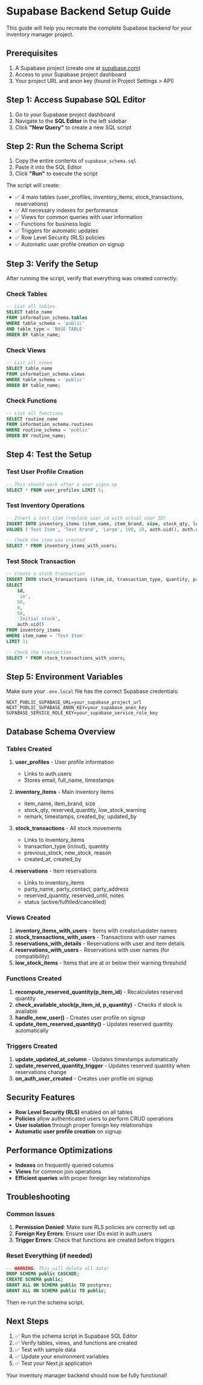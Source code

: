 # Supabase Backend Setup Guide

This guide will help you recreate the complete Supabase backend for your inventory manager project.

## Prerequisites

1. A Supabase project (create one at [supabase.com](https://supabase.com))
2. Access to your Supabase project dashboard
3. Your project URL and anon key (found in Project Settings > API)

## Step 1: Access Supabase SQL Editor

1. Go to your Supabase project dashboard
2. Navigate to the **SQL Editor** in the left sidebar
3. Click **"New Query"** to create a new SQL script

## Step 2: Run the Schema Script

1. Copy the entire contents of `supabase_schema.sql`
2. Paste it into the SQL Editor
3. Click **"Run"** to execute the script

The script will create:
- ✅ 4 main tables (user_profiles, inventory_items, stock_transactions, reservations)
- ✅ All necessary indexes for performance
- ✅ Views for common queries with user information
- ✅ Functions for business logic
- ✅ Triggers for automatic updates
- ✅ Row Level Security (RLS) policies
- ✅ Automatic user profile creation on signup

## Step 3: Verify the Setup

After running the script, verify that everything was created correctly:

### Check Tables
```sql
-- List all tables
SELECT table_name 
FROM information_schema.tables 
WHERE table_schema = 'public' 
AND table_type = 'BASE TABLE'
ORDER BY table_name;
```

### Check Views
```sql
-- List all views
SELECT table_name 
FROM information_schema.views 
WHERE table_schema = 'public'
ORDER BY table_name;
```

### Check Functions
```sql
-- List all functions
SELECT routine_name 
FROM information_schema.routines 
WHERE routine_schema = 'public'
ORDER BY routine_name;
```

## Step 4: Test the Setup

### Test User Profile Creation
```sql
-- This should work after a user signs up
SELECT * FROM user_profiles LIMIT 5;
```

### Test Inventory Operations
```sql
-- Insert a test item (replace user_id with actual user ID)
INSERT INTO inventory_items (item_name, item_brand, size, stock_qty, low_stock_warning, created_by, updated_by)
VALUES ('Test Item', 'Test Brand', 'Large', 100, 10, auth.uid(), auth.uid());

-- Check the item was created
SELECT * FROM inventory_items_with_users;
```

### Test Stock Transaction
```sql
-- Create a stock transaction
INSERT INTO stock_transactions (item_id, transaction_type, quantity, previous_stock, new_stock, reason, created_by)
SELECT 
    id, 
    'in', 
    50, 
    0, 
    50, 
    'Initial stock', 
    auth.uid()
FROM inventory_items 
WHERE item_name = 'Test Item' 
LIMIT 1;

-- Check the transaction
SELECT * FROM stock_transactions_with_users;
```

## Step 5: Environment Variables

Make sure your `.env.local` file has the correct Supabase credentials:

```env
NEXT_PUBLIC_SUPABASE_URL=your_supabase_project_url
NEXT_PUBLIC_SUPABASE_ANON_KEY=your_supabase_anon_key
SUPABASE_SERVICE_ROLE_KEY=your_supabase_service_role_key
```

## Database Schema Overview

### Tables Created

1. **user_profiles** - User profile information
   - Links to auth.users
   - Stores email, full_name, timestamps

2. **inventory_items** - Main inventory items
   - item_name, item_brand, size
   - stock_qty, reserved_quantity, low_stock_warning
   - remark, timestamps, created_by, updated_by

3. **stock_transactions** - All stock movements
   - Links to inventory_items
   - transaction_type (in/out), quantity
   - previous_stock, new_stock, reason
   - created_at, created_by

4. **reservations** - Item reservations
   - Links to inventory_items
   - party_name, party_contact, party_address
   - reserved_quantity, reserved_until, notes
   - status (active/fulfilled/cancelled)

### Views Created

1. **inventory_items_with_users** - Items with creator/updater names
2. **stock_transactions_with_users** - Transactions with user names
3. **reservations_with_details** - Reservations with user and item details
4. **reservations_with_users** - Reservations with user names (for compatibility)
5. **low_stock_items** - Items that are at or below their warning threshold

### Functions Created

1. **recompute_reserved_quantity(p_item_id)** - Recalculates reserved quantity
2. **check_available_stock(p_item_id, p_quantity)** - Checks if stock is available
3. **handle_new_user()** - Creates user profile on signup
4. **update_item_reserved_quantity()** - Updates reserved quantity automatically

### Triggers Created

1. **update_updated_at_column** - Updates timestamps automatically
2. **update_reserved_quantity_trigger** - Updates reserved quantity when reservations change
3. **on_auth_user_created** - Creates user profile on signup

## Security Features

- **Row Level Security (RLS)** enabled on all tables
- **Policies** allow authenticated users to perform CRUD operations
- **User isolation** through proper foreign key relationships
- **Automatic user profile creation** on signup

## Performance Optimizations

- **Indexes** on frequently queried columns
- **Views** for common join operations
- **Efficient queries** with proper foreign key relationships

## Troubleshooting

### Common Issues

1. **Permission Denied**: Make sure RLS policies are correctly set up
2. **Foreign Key Errors**: Ensure user IDs exist in auth.users
3. **Trigger Errors**: Check that functions are created before triggers

### Reset Everything (if needed)
```sql
-- WARNING: This will delete all data!
DROP SCHEMA public CASCADE;
CREATE SCHEMA public;
GRANT ALL ON SCHEMA public TO postgres;
GRANT ALL ON SCHEMA public TO public;
```

Then re-run the schema script.

## Next Steps

1. ✅ Run the schema script in Supabase SQL Editor
2. ✅ Verify tables, views, and functions are created
3. ✅ Test with sample data
4. ✅ Update your environment variables
5. ✅ Test your Next.js application

Your inventory manager backend should now be fully functional!
